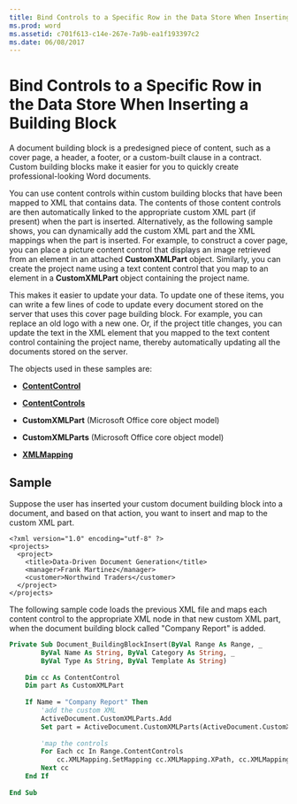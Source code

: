 ```yaml
---
title: Bind Controls to a Specific Row in the Data Store When Inserting a Building Block
ms.prod: word
ms.assetid: c701f613-c14e-267e-7a9b-ea1f193397c2
ms.date: 06/08/2017
---
```



# Bind Controls to a Specific Row in the Data Store When Inserting a Building Block

A document building block is a predesigned piece of content, such as a cover page, a header, a footer, or a custom-built clause in a contract. Custom building blocks make it easier for you to quickly create professional-looking Word documents.

You can use content controls within custom building blocks that have been mapped to XML that contains data. The contents of those content controls are then automatically linked to the appropriate custom XML part (if present) when the part is inserted. Alternatively, as the following sample shows, you can dynamically add the custom XML part and the XML mappings when the part is inserted. For example, to construct a cover page, you can place a picture content control that displays an image retrieved from an element in an attached **CustomXMLPart** object. Similarly, you can create the project name using a text content control that you map to an element in a **CustomXMLPart** object containing the project name.

This makes it easier to update your data. To update one of these items, you can write a few lines of code to update every document stored on the server that uses this cover page building block. For example, you can replace an old logo with a new one. Or, if the project title changes, you can update the text in the XML element that you mapped to the text content control containing the project name, thereby automatically updating all the documents stored on the server.

The objects used in these samples are:

- **[ContentControl](contentcontrol-object-word.md)**
    
- **[ContentControls](contentcontrols-object-word.md)**
    
- **CustomXMLPart** (Microsoft Office core object model)
    
- **CustomXMLParts** (Microsoft Office core object model)
    
- **[XMLMapping](xmlmapping-object-word.md)**
    

## Sample

Suppose the user has inserted your custom document building block into a document, and based on that action, you want to insert and map to the custom XML part.


```
<?xml version="1.0" encoding="utf-8" ?> 
<projects> 
  <project> 
    <title>Data-Driven Document Generation</title> 
    <manager>Frank Martinez</manager> 
    <customer>Northwind Traders</customer> 
  </project> 
</projects>
```

The following sample code loads the previous XML file and maps each content control to the appropriate XML node in that new custom XML part, when the document building block called "Company Report" is added.




```vb
Private Sub Document_BuildingBlockInsert(ByVal Range As Range, _ 
        ByVal Name As String, ByVal Category As String, _ 
        ByVal Type As String, ByVal Template As String) 
 
    Dim cc As ContentControl 
    Dim part As CustomXMLPart 
 
    If Name = "Company Report" Then 
        'add the custom XML 
        ActiveDocument.CustomXMLParts.Add 
        Set part = ActiveDocument.CustomXMLParts(ActiveDocument.CustomXMLParts.Count).Load("c:\myProjects.xml") 
 
        'map the controls 
        For Each cc In Range.ContentControls 
            cc.XMLMapping.SetMapping cc.XMLMapping.XPath, cc.XMLMapping.PrefixMappings, part 
        Next cc 
    End If 
 
End Sub
```



